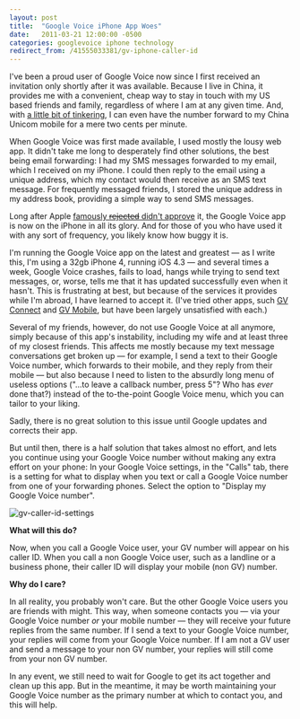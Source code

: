 ```yaml
---
layout: post
title:  "Google Voice iPhone App Woes"
date:   2011-03-21 12:00:00 -0500
categories: googlevoice iphone technology
redirect_from: /41555033381/gv-iphone-caller-id
---
```


I've been a proud user of Google Voice now since I first received an invitation only shortly after it was available. Because I live in China, it provides me with a convenient, cheap way to stay in touch with my US based friends and family, regardless of where I am at any given time. And, with [a little bit of tinkering](http://petercompernolle.com/2010/11/22/international-roaming-with-skype-and-google-voice), I can even have the number forward to my China Unicom mobile for a mere two cents per minute.

When Google Voice was first made available, I used mostly the lousy web app. It didn't take me long to desperately find other solutions, the best being email forwarding: I had my SMS messages forwarded to my email, which I received on my iPhone. I could then reply to the email using a unique address, which my contact would then receive as an SMS text message. For frequently messaged friends, I stored the unique address in my address book, providing a simple way to send SMS messages.

Long after Apple [famously <strike>rejected</strike> didn't approve](http://techcrunch.com/2009/07/27/apple-is-growing-rotten-to-the-core-and-its-likely-atts-fault/)&nbsp;it, the Google Voice app is now on the iPhone in all its glory. And for those of you who have used it with any sort of frequency, you likely know how buggy it is.

I'm running the Google Voice app on the latest and greatest — as I write this, I'm using a 32gb iPhone 4, running iOS 4.3 — and several times a week, Google Voice crashes, fails to load, hangs while trying to send text messages, or, worse, tells me that it has updated successfully even when it hasn't. This is frustrating at best, but because of the services it provides while I'm abroad, I have learned to accept it. (I've tried other apps, such [GV Connect](http://itunes.apple.com/us/app/gv-connect-call-sms-client/id347835665?mt=8)&nbsp;and [GV Mobile](http://itunes.apple.com/us/app/gv-mobile/id392608246?mt=8), but have been largely unsatisfied with each.)

Several of my friends, however, do not use Google Voice at all anymore, simply because of this app's instability, including my wife and at least three of my closest friends. This affects me mostly because my text message conversations get broken up — for example, I send a text to their Google Voice number, which forwards to their mobile, and they reply from their mobile — but also because I need to listen to the absurdly long menu of useless options ("...to leave a callback number, press 5"? Who has _ever_ done that?) instead of the to-the-point Google Voice menu, which you can tailor to your liking.

Sadly, there is no great solution to this issue until Google updates and corrects their app.

But until then, there is a half solution that takes almost no effort, and lets you continue using your Google Voice number without making any extra effort on your phone: In your Google Voice settings, in the "Calls" tab, there is a setting for what to display when you text or call a Google Voice number from one of your forwarding phones. Select the option to "Display my Google Voice number".

![gv-caller-id-settings](http://farm6.static.flickr.com/5297/5546015702_4aafa8f658.jpg)

**What will this do?**

Now, when you call a Google Voice user, your GV number will appear on his caller ID. When you call a non Google Voice user, such as a landline or a business phone, their caller ID will display your mobile (non GV) number.

**Why do I care?**

In all reality, you probably won't care. But the other Google Voice users you are friends with might. This way, when someone contacts you — via your Google Voice number _or_&nbsp;your mobile number — they will receive your future replies from the same number. If I send a text to your Google Voice number, your replies will come from your Google Voice number. If I am not a GV user and send a message to your non GV number, your replies will still come from your non GV number.

In any event, we still need to wait for Google to get its act together and clean up this app. But in the meantime, it may be worth maintaining your Google Voice number as the primary number at which to contact you, and this will help.
